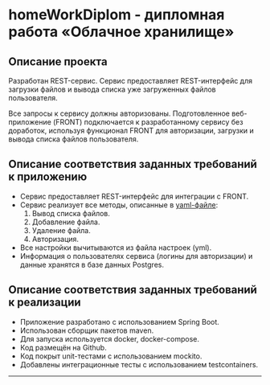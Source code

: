 # homeWorkDiplom - дипломная работа «Облачное хранилище»

## Описание проекта

Разработан REST-сервис. Сервис предоставляет REST-интерфейс для загрузки файлов и вывода списка уже загруженных файлов пользователя. 

Все запросы к сервису должны авторизованы. Подготовленное веб-приложение (FRONT) подключается к разработанному сервису без доработок, используя функционал FRONT для авторизации, загрузки и вывода списка файлов пользователя.

## Описание соответствия заданных требований к приложению

- Сервис предоставляет REST-интерфейс для интеграции с FRONT.
- Сервис реализует все методы, описанные в [yaml-файле](./CloudServiceSpecification.yaml):
  1. Вывод списка файлов.
  2. Добавление файла.
  3. Удаление файла.
  4. Авторизация.
- Все настройки вычитываются из файла настроек (yml).
- Информация о пользователях сервиса (логины для авторизации) и данные хранятся в базе данных Postgres.

## Описание соответствия заданных требований к реализации

- Приложение разработано с использованием Spring Boot.
- Использован сборщик пакетов maven.
- Для запуска используется docker, docker-compose.
- Код размещён на Github.
- Код покрыт unit-тестами с использованием mockito.
- Добавлены интеграционные тесты с использованием testcontainers.
___________
